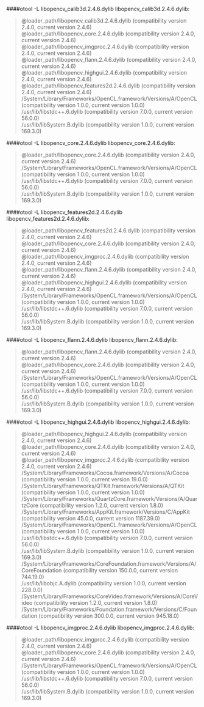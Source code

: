 ####otool -L libopencv_calib3d.2.4.6.dylib
libopencv_calib3d.2.4.6.dylib:  
> @loader_path/libopencv_calib3d.2.4.6.dylib (compatibility version 2.4.0, current version 2.4.6)  
@loader_path/libopencv_core.2.4.6.dylib (compatibility version 2.4.0, current version 2.4.6)  
@loader_path/libopencv_imgproc.2.4.6.dylib (compatibility version 2.4.0, current version 2.4.6)  
@loader_path/libopencv_flann.2.4.6.dylib (compatibility version 2.4.0, current version 2.4.6)  
@loader_path/libopencv_highgui.2.4.6.dylib (compatibility version 2.4.0, current version 2.4.6)  
@loader_path/libopencv_features2d.2.4.6.dylib (compatibility version 2.4.0, current version 2.4.6)  
/System/Library/Frameworks/OpenCL.framework/Versions/A/OpenCL (compatibility version 1.0.0, current version 1.0.0)  
/usr/lib/libstdc++.6.dylib (compatibility version 7.0.0, current version 56.0.0)  
/usr/lib/libSystem.B.dylib (compatibility version 1.0.0, current version 169.3.0)

####otool -L libopencv_core.2.4.6.dylib
libopencv_core.2.4.6.dylib:  
> @loader_path/libopencv_core.2.4.6.dylib (compatibility version 2.4.0, current version 2.4.6)  
/System/Library/Frameworks/OpenCL.framework/Versions/A/OpenCL (compatibility version 1.0.0, current version 1.0.0)  
/usr/lib/libstdc++.6.dylib (compatibility version 7.0.0, current version 56.0.0)  
/usr/lib/libSystem.B.dylib (compatibility version 1.0.0, current version 169.3.0)

####otool -L libopencv_features2d.2.4.6.dylib
libopencv_features2d.2.4.6.dylib:  
> @loader_path/libopencv_features2d.2.4.6.dylib (compatibility version 2.4.0, current version 2.4.6)  
@loader_path/libopencv_core.2.4.6.dylib (compatibility version 2.4.0, current version 2.4.6)  
@loader_path/libopencv_imgproc.2.4.6.dylib (compatibility version 2.4.0, current version 2.4.6)  
@loader_path/libopencv_flann.2.4.6.dylib (compatibility version 2.4.0, current version 2.4.6)  
@loader_path/libopencv_highgui.2.4.6.dylib (compatibility version 2.4.0, current version 2.4.6)  
/System/Library/Frameworks/OpenCL.framework/Versions/A/OpenCL (compatibility version 1.0.0, current version 1.0.0)  
/usr/lib/libstdc++.6.dylib (compatibility version 7.0.0, current version 56.0.0)  
/usr/lib/libSystem.B.dylib (compatibility version 1.0.0, current version 169.3.0)

####otool -L libopencv_flann.2.4.6.dylib
libopencv_flann.2.4.6.dylib:  
> @loader_path/libopencv_flann.2.4.6.dylib (compatibility version 2.4.0, current version 2.4.6)  
@loader_path/libopencv_core.2.4.6.dylib (compatibility version 2.4.0, current version 2.4.6)  
/System/Library/Frameworks/OpenCL.framework/Versions/A/OpenCL (compatibility version 1.0.0, current version 1.0.0)  
/usr/lib/libstdc++.6.dylib (compatibility version 7.0.0, current version 56.0.0)  
/usr/lib/libSystem.B.dylib (compatibility version 1.0.0, current version 169.3.0)

####otool -L libopencv_highgui.2.4.6.dylib
libopencv_highgui.2.4.6.dylib:  
> @loader_path/libopencv_highgui.2.4.6.dylib (compatibility version 2.4.0, current version 2.4.6)  
@loader_path/libopencv_core.2.4.6.dylib (compatibility version 2.4.0, current version 2.4.6)  
@loader_path/libopencv_imgproc.2.4.6.dylib (compatibility version 2.4.0, current version 2.4.6)  
/System/Library/Frameworks/Cocoa.framework/Versions/A/Cocoa (compatibility version 1.0.0, current version 19.0.0)  
/System/Library/Frameworks/QTKit.framework/Versions/A/QTKit (compatibility version 1.0.0, current version 1.0.0)  
/System/Library/Frameworks/QuartzCore.framework/Versions/A/QuartzCore (compatibility version 1.2.0, current version 1.8.0)  
/System/Library/Frameworks/AppKit.framework/Versions/C/AppKit (compatibility version 45.0.0, current version 1187.39.0)  
/System/Library/Frameworks/OpenCL.framework/Versions/A/OpenCL (compatibility version 1.0.0, current version 1.0.0)  
/usr/lib/libstdc++.6.dylib (compatibility version 7.0.0, current version 56.0.0)  
/usr/lib/libSystem.B.dylib (compatibility version 1.0.0, current version 169.3.0)  
/System/Library/Frameworks/CoreFoundation.framework/Versions/A/CoreFoundation (compatibility version 150.0.0, current version 744.19.0)  
/usr/lib/libobjc.A.dylib (compatibility version 1.0.0, current version 228.0.0)  
/System/Library/Frameworks/CoreVideo.framework/Versions/A/CoreVideo (compatibility version 1.2.0, current version 1.8.0)  
/System/Library/Frameworks/Foundation.framework/Versions/C/Foundation (compatibility version 300.0.0, current version 945.18.0)

####otool -L libopencv_imgproc.2.4.6.dylib
libopencv_imgproc.2.4.6.dylib:  
> @loader_path/libopencv_imgproc.2.4.6.dylib (compatibility version 2.4.0, current version 2.4.6)  
@loader_path/libopencv_core.2.4.6.dylib (compatibility version 2.4.0, current version 2.4.6)  
/System/Library/Frameworks/OpenCL.framework/Versions/A/OpenCL (compatibility version 1.0.0, current version 1.0.0)  
/usr/lib/libstdc++.6.dylib (compatibility version 7.0.0, current version 56.0.0)  
/usr/lib/libSystem.B.dylib (compatibility version 1.0.0, current version 169.3.0)